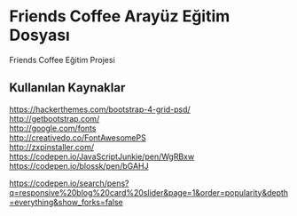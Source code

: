 # Friends Coffee Arayüz Eğitim Dosyası
Friends Coffee Eğitim Projesi

<h2>Kullanılan Kaynaklar</h2>

https://hackerthemes.com/bootstrap-4-grid-psd/ <br>
http://getbootstrap.com/<br>
http://google.com/fonts<br>
http://creativedo.co/FontAwesomePS<br>
http://zxpinstaller.com/<br>
https://codepen.io/JavaScriptJunkie/pen/WgRBxw <br>
https://codepen.io/blossk/pen/bGAHJ<br>



https://codepen.io/search/pens?q=responsive%20blog%20card%20slider&page=1&order=popularity&depth=everything&show_forks=false
